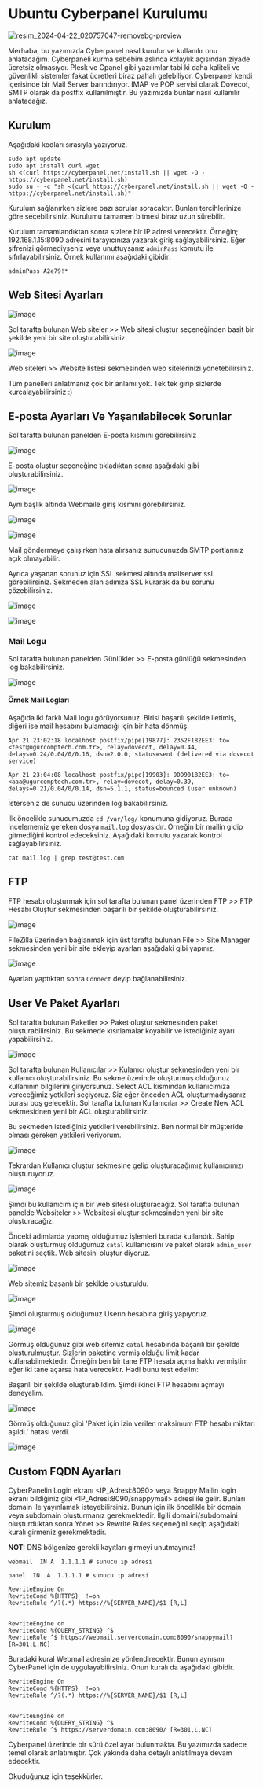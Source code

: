 # Ubuntu Cyberpanel Kurulumu



![resim_2024-04-22_020757047-removebg-preview](https://github.com/ugurcomptech/Ubuntu-Cyberpanel/assets/133202238/5b86508d-691a-47bf-8592-413101f5e95d)


Merhaba, bu yazımızda Cyberpanel nasıl kurulur ve kullanılır onu anlatacağım. Cyberpaneli kurma sebebim aslında kolaylık açısından ziyade ücretsiz olmasıydı. Plesk ve Cpanel gibi yazılımlar tabi ki daha kaliteli ve güvenlikli sistemler fakat ücretleri biraz pahalı gelebiliyor. Cyberpanel kendi içerisinde bir Mail Server barındırıyor. IMAP ve POP servisi olarak Dovecot, SMTP olarak da postfix kullanılmıştır. Bu yazımızda bunlar nasıl kullanılır anlatacağız. 

## Kurulum

Aşağıdaki kodları sırasıyla yazıyoruz.

```
sudo apt update
sudo apt install curl wget
sh <(curl https://cyberpanel.net/install.sh || wget -O - https://cyberpanel.net/install.sh)
sudo su - -c "sh <(curl https://cyberpanel.net/install.sh || wget -O - https://cyberpanel.net/install.sh)"
```


Kurulum sağlanırken sizlere bazı sorular soracaktır. Bunları tercihlerinize göre seçebilirsiniz.  Kurulumu tamamen bitmesi biraz uzun sürebilir.


Kurulum tamamlandıktan sonra sizlere bir IP adresi verecektir. Örneğin; 192.168.1.15:8090 adresini tarayıcınıza yazarak giriş sağlayabilirsiniz. Eğer şifrenizi görmediyseniz veya unuttuysanız `adminPass` komutu ile sıfırlayabilirsiniz. Örnek kullanımı aşağıdaki gibidir:

```
adminPass A2e79!*
```

##  Web Sitesi Ayarları

![image](https://github.com/ugurcomptech/Ubuntu-Cyberpanel/assets/133202238/d467a8c7-a88c-4d58-bf93-79cddd57c85e)

Sol tarafta bulunan Web siteler >> Web sitesi oluştur seçeneğinden basit bir şekilde yeni bir site oluşturabilirsiniz.

![image](https://github.com/ugurcomptech/Ubuntu-Cyberpanel/assets/133202238/884550a0-3a55-405c-b5a1-c2a26b2b1092)

Web siteleri >> Website listesi sekmesinden web sitelerinizi yönetebilirsiniz.


Tüm panelleri anlatmanız çok bir anlamı yok. Tek tek girip sizlerde kurcalayabilirsiniz :)




## E-posta Ayarları Ve Yaşanılabilecek Sorunlar 


Sol tarafta bulunan panelden E-posta kısmını görebilirsiniz

![image](https://github.com/ugurcomptech/Ubuntu-Cyberpanel/assets/133202238/a38df94a-1d31-467f-9561-8984166415ab)


E-posta oluştur seçeneğine tıkladıktan sonra aşağıdaki gibi oluşturabilirsiniz.

![image](https://github.com/ugurcomptech/Ubuntu-Cyberpanel/assets/133202238/86b141f1-f202-4659-be92-8e6b788ab7e7)


Aynı başlık altında Webmaile giriş kısmını görebilirsiniz.

![image](https://github.com/ugurcomptech/Ubuntu-Cyberpanel/assets/133202238/851f8b93-2731-44dc-a161-f0c85f24b01d)


![image](https://github.com/ugurcomptech/Ubuntu-Cyberpanel/assets/133202238/8df144fe-3c98-45e9-a815-00665f338287)


Mail göndermeye çalışırken hata alırsanız sunucunuzda SMTP portlarınız açık olmayabilir. 

Ayrıca yaşanan sorunuz için SSL sekmesi altında mailserver ssl görebilirsiniz. Sekmeden alan adınıza SSL kurarak da bu sorunu çözebilirsiniz.

![image](https://github.com/ugurcomptech/Ubuntu-Cyberpanel/assets/133202238/f57f8837-e316-4758-a303-db4f4b587fdc)


![image](https://github.com/ugurcomptech/Ubuntu-Cyberpanel/assets/133202238/4e803ec4-40a6-4f58-b147-b6eabe6405e8)



### Mail Logu

Sol tarafta bulunan panelden Günlükler >> E-posta günlüğü sekmesinden log bakabilirsiniz.

![image](https://github.com/ugurcomptech/Ubuntu-Cyberpanel/assets/133202238/49139a0a-367a-4cfe-baeb-76442a930b12)

#### Örnek Mail Logları

Aşağıda iki farklı Mail logu görüyorsunuz. Birisi başarılı şekilde iletimiş, diğeri ise mail hesabını bulamadığı için bir hata dönmüş.


```
Apr 21 23:02:18 localhost postfix/pipe[19877]: 2352F182EE3: to=<test@ugurcomptech.com.tr>, relay=dovecot, delay=0.44, delays=0.24/0.04/0/0.16, dsn=2.0.0, status=sent (delivered via dovecot service)
```

```
Apr 21 23:04:08 localhost postfix/pipe[19903]: 9DD90182EE3: to=<aaa@ugurcomptech.com.tr>, relay=dovecot, delay=0.39, delays=0.21/0.04/0/0.14, dsn=5.1.1, status=bounced (user unknown)
```


İsterseniz de sunucu üzerinden log bakabilirsiniz.

İlk öncelikle sunucumuzda `cd /var/log/` konumuna gidiyoruz. Burada incelememiz gereken dosya `mail.log` dosyasıdır. Örneğin bir mailin gidip gitmediğini kontrol edeceksiniz. Aşağıdaki komutu yazarak kontrol sağlayabilirsiniz.

```
cat mail.log | grep test@test.com
```


## FTP 

FTP hesabı oluşturmak için sol tarafta bulunan panel üzerinden FTP >> FTP Hesabı Oluştur sekmesinden başarılı bir şekilde oluşturabilirsiniz.

![image](https://github.com/ugurcomptech/Ubuntu-Cyberpanel/assets/133202238/28e53a9b-00a0-4d4c-8feb-80b3fbb274b0)


FileZilla üzerinden bağlanmak için üst tarafta bulunan File >> Site Manager sekmesinden yeni bir site ekleyip ayarları aşağıdaki gibi yapınız.

![image](https://github.com/ugurcomptech/Ubuntu-Cyberpanel/assets/133202238/8cf7af9d-db4e-45dc-bc04-72bc97a50b50)

Ayarları yaptıktan sonra `Connect` deyip bağlanabilirsiniz.


## User Ve Paket Ayarları


Sol tarafta bulunan Paketler >> Paket oluştur sekmesinden paket oluşturabilirsiniz. Bu sekmede kısıtlamalar koyabilir ve istediğiniz ayarı yapabilirsiniz.


![image](https://github.com/ugurcomptech/Ubuntu-Cyberpanel/assets/133202238/7b24d58a-68f7-4240-8d00-b3e21e81023a)


Sol tarafta bulunan Kullanıcılar >> Kulanıcı oluştur sekmesinden yeni bir kullanıcı oluşturabilirsiniz. Bu sekme üzerinde oluşturmuş olduğunuz kullanının bilgilerini giriyorsunuz. Select ACL kısmından kullanıcımıza vereceğimiz yetkileri seçiyoruz. Siz eğer önceden  ACL oluşturmadıysanız burası boş gelecektir. Sol tarafta bulunan Kullanıcılar >> Create New ACL sekmesidnen yeni bir ACL oluşturabilirsiniz.

Bu sekmeden istediğiniz yetkileri verebilirsiniz. Ben normal bir müşteride olması gereken yetkileri veriyorum. 

![image](https://github.com/ugurcomptech/Ubuntu-Cyberpanel/assets/133202238/b1a4febe-b32a-432a-bc27-c9f27c8b7680)



Tekrardan Kullanıcı oluştur sekmesine gelip oluşturacağımız kullanıcımızı oluşturuyoruz.


![image](https://github.com/ugurcomptech/Ubuntu-Cyberpanel/assets/133202238/7cae19f8-6e7d-4841-8805-0c3aa9e927d0)


Şimdi bu kullanıcım için bir web sitesi oluşturacağız. Sol tarafta bulunan panelde Websiteler >> Websitesi oluştur sekmesinden yeni bir site oluşturacağız. 

Önceki adımlarda yapmış olduğumuz işlemleri burada kullandık. Sahip olarak oluşturmuş olduğumuz `catal` kullanıcısını ve paket olarak `admin_user` paketini seçtik. Web sitesini oluştur diyoruz.

![image](https://github.com/ugurcomptech/Ubuntu-Cyberpanel/assets/133202238/ff538e1a-5587-499f-a17c-a6f5f270441f)


Web sitemiz başarılı bir şekilde oluşturuldu.

![image](https://github.com/ugurcomptech/Ubuntu-Cyberpanel/assets/133202238/f0e27614-bfc4-4a17-8481-d4d77f16ab03)


Şimdi oluşturmuş olduğumuz Userın hesabına giriş yapıyoruz.


![image](https://github.com/ugurcomptech/Ubuntu-Cyberpanel/assets/133202238/aac75229-3e76-4e68-82c8-7e4bcd1256cc)



Görmüş olduğunuz gibi web sitemiz `catal` hesabında başarılı bir şekilde oluşturulmuştur. Sizlerin paketine vermiş olduğu limit kadar kullanabilmektedir. Örneğin ben bir tane FTP hesabı açma hakkı vermiştim eğer iki tane açarsa hata verecektir. Hadi bunu test edelim:

Başarılı bir şekilde oluşturabildim. Şimdi ikinci FTP hesabını açmayı deneyelim.

![image](https://github.com/ugurcomptech/Ubuntu-Cyberpanel/assets/133202238/462803e8-eb0d-452b-92b1-0b9eb24500f4)


Görmüş olduğunuz gibi 'Paket için izin verilen maksimum FTP hesabı miktarı aşıldı.' hatası verdi.

![image](https://github.com/ugurcomptech/Ubuntu-Cyberpanel/assets/133202238/9b8faca7-0528-4485-8174-c31c98b32c8f)



## Custom FQDN Ayarları

CyberPanelin Login ekranı <IP_Adresi:8090> veya Snappy Mailin login ekranı bildiğiniz gibi <IP_Adresi:8090/snappymail> adresi ile gelir. Bunları domain ile yayınlamak isteyebilirsiniz. Bunun için ilk öncelikle bir domain veya subdomain oluşturmanız gerekmektedir.
İlgili domaini/subdomaini oluşturduktan sonra Yönet >>  Rewrite Rules seçeneğini seçip aşağıdaki kuralı girmeniz gerekmektedir.

**NOT:** DNS bölgenize gerekli kayıtları girmeyi unutmayınız!

```
webmail  IN A  1.1.1.1 # sunucu ıp adresi

panel  IN  A  1.1.1.1 # sunucu ıp adresi
```


```
RewriteEngine On
RewriteCond %{HTTPS}  !=on
RewriteRule ^/?(.*) https://%{SERVER_NAME}/$1 [R,L]


RewriteEngine on
RewriteCond %{QUERY_STRING} ^$
RewriteRule ^$ https://webmail.serverdomain.com:8090/snappymail? [R=301,L,NC]
```

Buradaki kural Webmail adresinize yönlendirecektir. Bunun aynısını CyberPanel için de uygulayabilirsiniz. Onun kuralı da aşağıdaki gibidir.

```
RewriteEngine On
RewriteCond %{HTTPS}  !=on
RewriteRule ^/?(.*) https://%{SERVER_NAME}/$1 [R,L]


RewriteEngine on
RewriteCond %{QUERY_STRING} ^$
RewriteRule ^$ https://serverdomain.com:8090/ [R=301,L,NC]
```




Cyberpanel üzerinde bir sürü özel ayar bulunmakta. Bu yazımızda sadece temel olarak anlatımıştır. Çok yakında daha detaylı anlatılmaya devam edecektir.

Okuduğunuz için teşekkürler.

